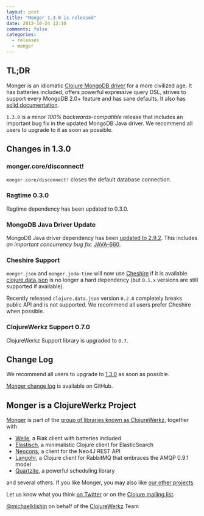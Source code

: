 ```yaml
---
layout: post
title: "Monger 1.3.0 is released"
date: 2012-10-24 12:10
comments: false
categories: 
  - releases
  - monger
---
```


## TL;DR

Monger is an idiomatic [Clojure MongoDB driver](http://clojuremongodb.info) for a more civilized age.
It has batteries included, offers powerful expressive query DSL, strives to support every MongoDB 2.0+ feature and has sane defaults.
It also has [solid documentation](http://clojuremongodb.info).

`1.3.0` is a minor *100% backwards-compatible* release that includes an important bug fix in the updated MongoDB Java driver.
We recommend all users to upgrade to it as soon as possible.


## Changes in 1.3.0

### monger.core/disconnect!

`monger.core/disconnect!` closes the default database connection.


### Ragtime 0.3.0

Ragtime dependency has been updated to 0.3.0.


### MongoDB Java Driver Update

MongoDB Java driver dependency has been [updated to 2.9.2](https://jira.mongodb.org/secure/ReleaseNote.jspa?projectId=10006&version=11891). This
includes *an important concurrency bug fix*: [JAVA-660](https://jira.mongodb.org/browse/JAVA-660).


### Cheshire Support

`monger.json` and `monger.joda-time` will now use [Cheshire](https://github.com/dakrone/cheshire) if it is available.
[clojure.data.json](https://github.com/clojure/data.json) is no longer a hard dependency (but `0.1.x` versions are still supported if available).

Recently released `clojure.data.json` version `0.2.0` completely breaks public API and is not supported. We recommend
all users prefer Cheshire when possible.


### ClojureWerkz Support 0.7.0

ClojureWerkz Support library is upgraded to `0.7`.


## Change Log

We recommend all users to upgrade to [1.3.0](https://clojars.org/com.novemberain/monger/versions/1.3.0) as soon as possible.

[Monger change log](https://github.com/michaelklishin/monger/blob/master/ChangeLog.md) is available on GitHub.



## Monger is a ClojureWerkz Project

[Monger](http://clojuremongodb.info) is part of the [group of libraries known as ClojureWerkz](http://clojurewerkz.org), together with

 * [Welle](https://clojureriak.info), a Riak client with batteries included
 * [Elastisch](https://clojureelasticsearch.info), a minimalistic Clojure client for ElasticSearch
 * [Neocons](https://clojureneo4j.info), a client for the Neo4J REST API
 * [Langohr](https://clojurerabbitmq.info), a Clojure client for RabbitMQ that embraces the AMQP 0.9.1 model
 * [Quartzite](https://clojurequartz.info), a powerful scheduling library

and several others. If you like Monger, you may also like [our other projects](http://clojurewerkz.org).

Let us know what you think [on Twitter](http://twitter.com/clojurewerkz) or on the [Clojure mailing list](https://groups.google.com/group/clojure).


[@michaelklishin](http://twitter.com/michaelklishin) on behalf of the [ClojureWerkz](http://clojurewerkz.org) Team
